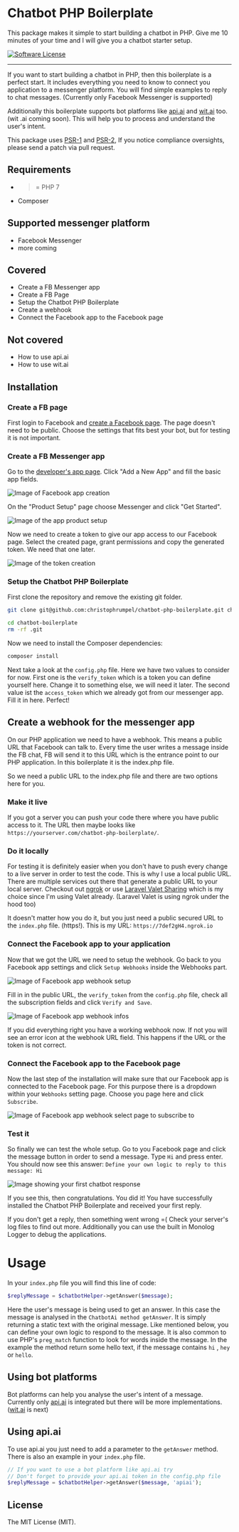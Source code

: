 # Chatbot PHP Boilerplate


This package makes it simple to start building a chatbot in PHP. Give me 10 minutes of your time and I will give you a chatbot starter setup.

[![Software License](https://img.shields.io/badge/license-MIT-brightgreen.svg?style=flat-square)](https://github.com/christophrumpel/chatbot-php-boilerplate/blob/master/LICENSE.txt)

---

If you want to start building a chatbot in PHP, then this boilerplate is a perfect start. It includes everything you need
 to know to connect you application to a messenger platform. You will find simple examples to 
 reply to chat messages. (Currently only Facebook Messenger is supported)
 
Additionally this boilerplate supports bot platforms like [api.ai](http://api.ai) and [wit.ai](http://wit.ai) too. (wit
.ai coming soon). This will help you to process and understand the user's intent.

This package uses [PSR-1][] and [PSR-2][],  If you notice compliance oversights, please send a patch via pull request.

## Requirements

* >= PHP 7
* Composer

## Supported messenger platform

* Facebook Messenger
* more coming

## Covered

* Create a FB Messenger app
* Create a FB Page
* Setup the Chatbot PHP Boilerplate
* Create a webhook
* Connect the Facebook app to the Facebook page

## Not covered

* How to use api.ai
* How to use wit.ai

## Installation

### Create a FB page

First login to Facebook and [create a Facebook page](https://www.facebook.com/pages/create). The page doesn't need to be 
public. Choose the settings that fits best your bot, but for testing it is not important.

### Create a FB Messenger app

Go to the [developer's app page](https://developers.facebook.com/apps/). Click "Add a New App" and
 fill the basic app fields.

![Image of Facebook app creation](http://screenshots.nomoreencore.com/chatbot_create_fb_app.png)

On the "Product Setup" page choose Messenger and click "Get Started".

![Image of the app product setup](http://screenshots.nomoreencore.com/chatbot_create_fb_app_setup.png)

Now we need to create a token to give our app access to our Facebook page. Select the created page, grant permissions and copy the generated token. We need that one later.

![Image of the token creation](http://screenshots.nomoreencore.com/chatbot_fb_app_create_page_token.png)

### Setup the Chatbot PHP Boilerplate

First clone the repository and remove the existing git folder.
``` bash
git clone git@github.com:christophrumpel/chatbot-php-boilerplate.git chatbot-boilerplate
```

``` bash
cd chatbot-boilerplate
rm -rf .git
```

Now we need to install the Composer dependencies:

``` bash
composer install
```

Next take a look at the `config.php` file. Here we have two values to consider for now. First one is the `verify_token` which is a token you can define yourself here. Change it to something else, we will need it later. The second value ist the `access_token` which we already got from our messenger app. Fill it in here. Perfect!

## Create a webhook for the messenger app

On our PHP application we need to have a webhook. This means a public URL that Facebook can talk to. Every time the user
 writes a message inside the FB chat, FB will send it to this URL which is the entrance point to our PHP application. In this boilerplate it is the index.php file.

So we need a public URL to the index.php file and there are two options here for you.

### Make it live

If you got a server you can push your code there where you have public access to it. The URL then maybe looks like `https://yourserver.com/chatbot-php-boilerplate/`.

### Do it locally

For testing it is definitely easier when you don't have to push every change to a live server in order to test the code. 
This is why I use a local public URL. There are multiple services out there that generate a public URL to your local server. Checkout out [ngrok](https://www.sitepoint.com/use-ngrok-test-local-site/) or use [Laravel Valet Sharing](https://laravel.com/docs/5.2/valet#sharing-sites) which is my choice since I'm using Valet already. (Laravel Valet is using ngrok under the hood too)

It doesn't matter how you do it, but you just need a public secured URL to the `index.php` file. (https!). This is my URL: `https://7def2gH4.ngrok.io`

### Connect the Facebook app to your application

Now that we got the URL we need to setup the webhook. Go back to you Facebook app settings and click `Setup Webhooks` 
inside the Webhooks part.

![Image of Facebook app webhook setup](http://screenshots.nomoreencore.com/chatbot_fb_app_setup_webhook.png)

Fill in in the public URL, the `verify_token` from the `config.php` file, check all the subscription fields and click `Verify and Save`.

![Image of Facebook app webhook infos](http://screenshots.nomoreencore.com/chatbot_fb_app_setup_webhook_info.png)

If you did everything right you have a working webhook now. If not you will see an error icon at the webhook URL field. This happens if the URL or the token is not correct.

### Connect the Facebook app to the Facebook page

Now the last step of the installation will make sure that our Facebook app is connected to the Facebook page. For this purpose there is a dropdown within your `Webhooks` setting page. Choose you page here and click `Subscribe`. 

![Image of Facebook app webhook select page to subscribe to](http://screenshots.nomoreencore.com/chatbot_webhook_page_selection.png)


### Test it

So finally we can test the whole setup. Go to you Facebook page and click the message button in order to send a message. Type `Hi` and press enter. You should now see this answer: `Define your own logic to reply to this message: Hi`

![Image showing your first chatbot response](http://screenshots.nomoreencore.com/chatbot_response.png)

If you see this, then congratulations. You did it! You have successfully installed the Chatbot PHP Boilerplate and received your first reply.

If you don't get a reply, then something went wrong =( Check your server's log files to find out more. Additionally you can use the built in Monolog Logger to debug the applications.


# Usage

In your `index.php` file you will find this line of code:

```php
$replyMessage = $chatbotHelper->getAnswer($message);
```

Here the user's message is being used to get an answer. In this case the message is analysed in the `ChatbotAi method getAnswer`. It is simply returning a static text with the original message. Like mentioned below, you can define your own logic to respond to the message. It is also common to use PHP's `preg_match` function to look for words inside the message. In the example the method return some hello text, if the message contains `hi` , `hey` or `hello`.

## Using bot platforms

Bot platforms can help you analyse the user's intent of a message. Currently only [api.ai](https://api.ai/) is integrated but there will be more implementations. ([wit.ai](https://wit.ai/) is next)

## Using api.ai

To use api.ai you just need to add a parameter to the `getAnswer` method. There is also an example in your `index.php` file.

``` php
// If you want to use a bot platform like api.ai try
// Don't forget to provide your api.ai token in the config.php file
$replyMessage = $chatbotHelper->getAnswer($message, 'apiai');
```

## License

The MIT License (MIT).


[PSR-1]: https://github.com/php-fig/fig-standards/blob/master/accepted/PSR-1-basic-coding-standard.md
[PSR-2]: https://github.com/php-fig/fig-standards/blob/master/accepted/PSR-2-coding-style-guide.md
